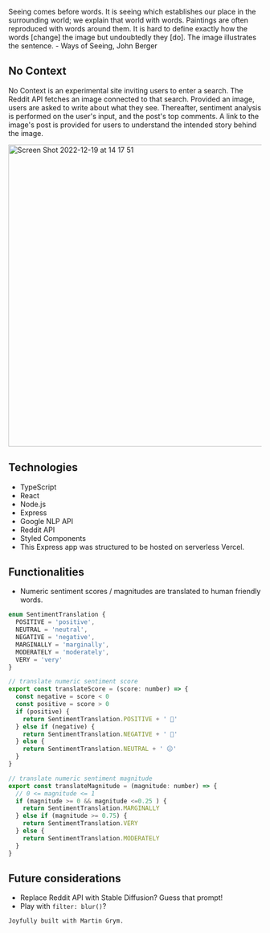 Seeing comes before words. It is seeing which establishes our place in the surrounding world; we explain that world with words. Paintings are often reproduced with words around them. It is hard to define exactly how the words [change] the image but undoubtedly they [do]. The image illustrates the sentence. - Ways of Seeing, John Berger

## No Context
No Context is an experimental site inviting users to enter a search. The Reddit API fetches an image connected to that search. Provided an image, users are asked to write about what they see. Thereafter, sentiment analysis is performed on the user's input, and the post's top comments. A link to the image's post is provided for users to understand the intended story behind the image.

<img width="600" alt="Screen Shot 2022-12-19 at 14 17 51 " src="https://user-images.githubusercontent.com/112890821/208502886-be282cc5-14ee-4ac7-800a-425572877c13.png">

## Technologies
- TypeScript
- React
- Node.js
- Express
- Google NLP API
- Reddit API
- Styled Components
- This Express app was structured to be hosted on serverless Vercel.

## Functionalities
- Numeric sentiment scores / magnitudes are translated to human friendly words.
```javascript
enum SentimentTranslation {
  POSITIVE = 'positive',
  NEUTRAL = 'neutral',
  NEGATIVE = 'negative',
  MARGINALLY = 'marginally',
  MODERATELY = 'moderately',
  VERY = 'very'
}

// translate numeric sentiment score
export const translateScore = (score: number) => {
  const negative = score < 0
  const positive = score > 0
  if (positive) {
    return SentimentTranslation.POSITIVE + ' 🙂'
  } else if (negative) {
    return SentimentTranslation.NEGATIVE + ' 🙁'
  } else {
    return SentimentTranslation.NEUTRAL + ' 😐'
  }
}

// translate numeric sentiment magnitude
export const translateMagnitude = (magnitude: number) => {
  // 0 <= magnitude <= 1
  if (magnitude >= 0 && magnitude <=0.25 ) {
    return SentimentTranslation.MARGINALLY
  } else if (magnitude >= 0.75) {
    return SentimentTranslation.VERY
  } else {
    return SentimentTranslation.MODERATELY
  }
}
```

## Future considerations
- Replace Reddit API with Stable Diffusion? Guess that prompt!
- Play with `filter: blur()`?

```
Joyfully built with Martin Grym.
```
